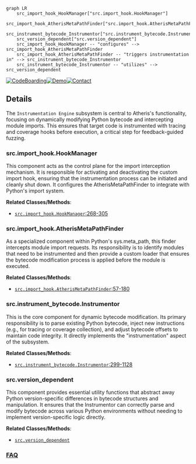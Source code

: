 ```mermaid
graph LR
    src_import_hook_HookManager["src.import_hook.HookManager"]
    src_import_hook_AtherisMetaPathFinder["src.import_hook.AtherisMetaPathFinder"]
    src_instrument_bytecode_Instrumentor["src.instrument_bytecode.Instrumentor"]
    src_version_dependent["src.version_dependent"]
    src_import_hook_HookManager -- "configures" --> src_import_hook_AtherisMetaPathFinder
    src_import_hook_AtherisMetaPathFinder -- "triggers instrumentation in" --> src_instrument_bytecode_Instrumentor
    src_instrument_bytecode_Instrumentor -- "utilizes" --> src_version_dependent
```

[![CodeBoarding](https://img.shields.io/badge/Generated%20by-CodeBoarding-9cf?style=flat-square)](https://github.com/CodeBoarding/GeneratedOnBoardings)[![Demo](https://img.shields.io/badge/Try%20our-Demo-blue?style=flat-square)](https://www.codeboarding.org/demo)[![Contact](https://img.shields.io/badge/Contact%20us%20-%20contact@codeboarding.org-lightgrey?style=flat-square)](mailto:contact@codeboarding.org)

## Details

The `Instrumentation Engine` subsystem is central to Atheris's functionality, focusing on dynamically modifying Python bytecode and intercepting module imports. This ensures that target code is instrumented with tracing and coverage hooks before execution, a critical step for feedback-guided fuzzing.

### src.import_hook.HookManager
This component acts as the control plane for the import interception mechanism. It is responsible for activating and deactivating the custom import hook, ensuring that the instrumentation process can be initiated and cleanly shut down. It configures the AtherisMetaPathFinder to integrate with Python's import system.


**Related Classes/Methods**:

- <a href="https://github.com/google/atheris/blob/master/src/import_hook.py#L268-L305" target="_blank" rel="noopener noreferrer">`src.import_hook.HookManager`:268-305</a>


### src.import_hook.AtherisMetaPathFinder
As a specialized component within Python's sys.meta_path, this finder intercepts module import requests. Its responsibility is to identify modules that need to be instrumented and then provide a custom loader that ensures the bytecode modification process is applied before the module is executed.


**Related Classes/Methods**:

- <a href="https://github.com/google/atheris/blob/master/src/import_hook.py#L57-L180" target="_blank" rel="noopener noreferrer">`src.import_hook.AtherisMetaPathFinder`:57-180</a>


### src.instrument_bytecode.Instrumentor
This is the core component for dynamic bytecode modification. Its primary responsibility is to parse existing Python bytecode, inject new instructions (e.g., for tracing or coverage collection), and adjust bytecode offsets to maintain code integrity. It directly implements the "instrumentation" aspect of the subsystem.


**Related Classes/Methods**:

- <a href="https://github.com/google/atheris/blob/master/src/instrument_bytecode.py#L299-L1128" target="_blank" rel="noopener noreferrer">`src.instrument_bytecode.Instrumentor`:299-1128</a>


### src.version_dependent
This component provides essential utility functions that abstract away Python version-specific differences in bytecode structures and manipulation. It ensures that the Instrumentor can correctly parse and modify bytecode across various Python environments without needing to implement version-specific logic directly.


**Related Classes/Methods**:

- <a href="https://github.com/google/atheris/blob/master/src/version_dependent.py" target="_blank" rel="noopener noreferrer">`src.version_dependent`</a>




### [FAQ](https://github.com/CodeBoarding/GeneratedOnBoardings/tree/main?tab=readme-ov-file#faq)